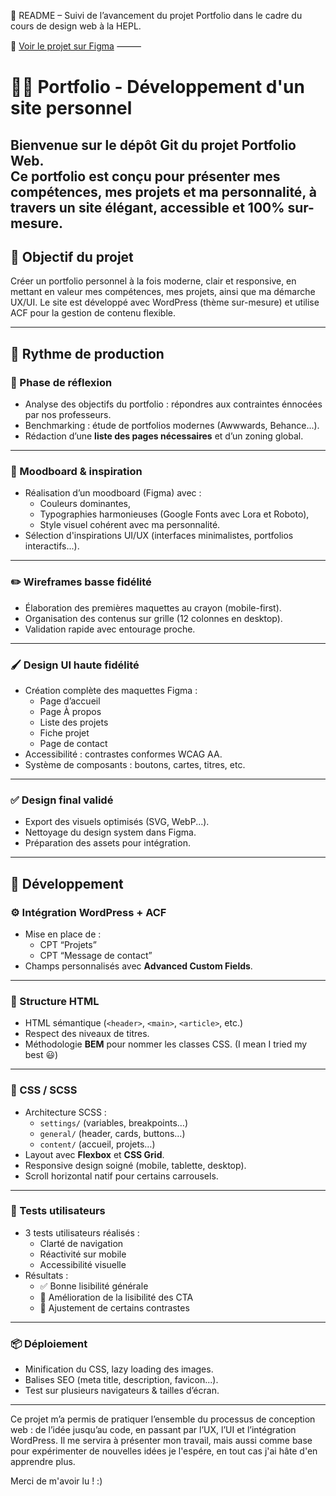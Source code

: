 📁 README – Suivi de l’avancement du projet Portfolio dans le cadre du cours de design web à la HEPL.

📁 [Voir le projet sur Figma](https://www.figma.com/design/8twKpro9QZM5Ms1fZyMnrb/Portfolio?node-id=1-3&t=zqE60bbqhPgabRji-1)
⸻


# 🧑‍💻 Portfolio - Développement d'un site personnel

Bienvenue sur le dépôt Git du projet **Portfolio Web**.  
Ce portfolio est conçu pour présenter mes compétences, mes projets et ma personnalité, à travers un site élégant, accessible et 100% sur-mesure.
---


## 🚀 Objectif du projet

Créer un portfolio personnel à la fois moderne, clair et responsive, en mettant en valeur mes compétences, mes projets, ainsi que ma démarche UX/UI.
Le site est développé avec WordPress (thème sur-mesure) et utilise ACF pour la gestion de contenu flexible.


---

## 📅 Rythme de production

### 🧠 Phase de réflexion

- Analyse des objectifs du portfolio : répondres aux contraintes énnocées par nos professeurs.
- Benchmarking : étude de portfolios modernes (Awwwards, Behance...).
- Rédaction d’une **liste des pages nécessaires** et d’un zoning global.

---

### 🎨 Moodboard & inspiration

- Réalisation d’un moodboard (Figma) avec :
  - Couleurs dominantes,
  - Typographies harmonieuses (Google Fonts avec Lora et Roboto),
  - Style visuel cohérent avec ma personnalité.
- Sélection d'inspirations UI/UX (interfaces minimalistes, portfolios interactifs...).

---

### ✏️ Wireframes basse fidélité

- Élaboration des premières maquettes au crayon (mobile-first).
- Organisation des contenus sur grille (12 colonnes en desktop).
- Validation rapide avec entourage proche.

---

### 🖌️ Design UI haute fidélité

- Création complète des maquettes Figma :
  - Page d’accueil
  - Page À propos
  - Liste des projets
  - Fiche projet
  - Page de contact
- Accessibilité : contrastes conformes WCAG AA.
- Système de composants : boutons, cartes, titres, etc.

---

### ✅ Design final validé

- Export des visuels optimisés (SVG, WebP...).
- Nettoyage du design system dans Figma.
- Préparation des assets pour intégration.

---

## 🧱 Développement

### ⚙️ Intégration WordPress + ACF

- Mise en place de :
  - CPT “Projets”
  - CPT “Message de contact”
- Champs personnalisés avec **Advanced Custom Fields**.

---

### 🧾 Structure HTML

- HTML sémantique (`<header>`, `<main>`, `<article>`, etc.)
- Respect des niveaux de titres.
- Méthodologie **BEM** pour nommer les classes CSS. (I mean I tried my best 😃)

---

### 🎨 CSS / SCSS

- Architecture SCSS :
  - `settings/` (variables, breakpoints…)
  - `general/` (header, cards, buttons…)
  - `content/` (accueil, projets…)
- Layout avec **Flexbox** et **CSS Grid**.
- Responsive design soigné (mobile, tablette, desktop).
- Scroll horizontal natif pour certains carrousels.

---

### 🧪 Tests utilisateurs

- 3 tests utilisateurs réalisés :
  - Clarté de navigation
  - Réactivité sur mobile
  - Accessibilité visuelle
- Résultats :
  - ✅ Bonne lisibilité générale
  - 🔁 Amélioration de la lisibilité des CTA
  - 🔧 Ajustement de certains contrastes

---

### 📦 Déploiement

- Minification du CSS, lazy loading des images.
- Balises SEO (meta title, description, favicon...).
- Test sur plusieurs navigateurs & tailles d’écran.

---



Ce projet m’a permis de pratiquer l’ensemble du processus de conception web : de l’idée jusqu’au code, en passant par l’UX, l’UI et l’intégration WordPress.
Il me servira à présenter mon travail, mais aussi comme base pour expérimenter de nouvelles idées je l'espére, en tout cas j'ai hâte d'en apprendre plus.

Merci de m'avoir lu ! :)
